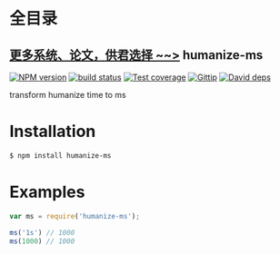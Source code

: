 # 全目录

[更多系统、论文，供君选择 ~~>](https://www.bitwise.net.cn)
humanize-ms
---------------

[![NPM version][npm-image]][npm-url]
[![build status][travis-image]][travis-url]
[![Test coverage][coveralls-image]][coveralls-url]
[![Gittip][gittip-image]][gittip-url]
[![David deps][david-image]][david-url]

[npm-image]: https://img.shields.io/npm/v/humanize-ms.svg?style=flat
[npm-url]: https://npmjs.org/package/humanize-ms
[travis-image]: https://img.shields.io/travis/node-modules/humanize-ms.svg?style=flat
[travis-url]: https://travis-ci.org/node-modules/humanize-ms
[coveralls-image]: https://img.shields.io/coveralls/node-modules/humanize-ms.svg?style=flat
[coveralls-url]: https://coveralls.io/r/node-modules/humanize-ms?branch=master
[gittip-image]: https://img.shields.io/gittip/dead-horse.svg?style=flat
[gittip-url]: https://www.gittip.com/dead-horse/
[david-image]: https://img.shields.io/david/node-modules/humanize-ms.svg?style=flat
[david-url]: https://david-dm.org/node-modules/humanize-ms

transform humanize time to ms

# Installation

```bash
$ npm install humanize-ms
```

# Examples

```js
var ms = require('humanize-ms');

ms('1s') // 1000
ms(1000) // 1000
```

#